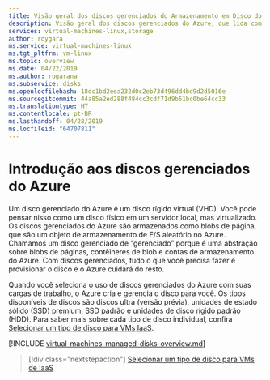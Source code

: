 ```yaml
---
title: Visão geral dos discos gerenciados do Armazenamento em Disco do Azure para VMs do Linux | Microsoft Docs
description: Visão geral dos discos gerenciados do Azure, que lida com as contas de armazenamento ao usar VMs do Linux
services: virtual-machines-linux,storage
author: roygara
ms.service: virtual-machines-linux
ms.tgt_pltfrm: vm-linux
ms.topic: overview
ms.date: 04/22/2019
ms.author: rogarana
ms.subservice: disks
ms.openlocfilehash: 18dc1bd2eea232d0c2eb73d496dd4bd9d2d5016e
ms.sourcegitcommit: 44a85a2ed288f484cc3cdf71d9b51bc0be64cc33
ms.translationtype: HT
ms.contentlocale: pt-BR
ms.lasthandoff: 04/28/2019
ms.locfileid: "64707811"
---
```

# <a name="introduction-to-azure-managed-disks"></a>Introdução aos discos gerenciados do Azure

Um disco gerenciado do Azure é um disco rígido virtual (VHD). Você pode pensar nisso como um disco físico em um servidor local, mas virtualizado. Os discos gerenciados do Azure são armazenados como blobs de página, que são um objeto de armazenamento de E/S aleatório no Azure. Chamamos um disco gerenciado de “gerenciado” porque é uma abstração sobre blobs de páginas, contêineres de blob e contas de armazenamento do Azure. Com discos gerenciados, tudo o que você precisa fazer é provisionar o disco e o Azure cuidará do resto.

Quando você seleciona o uso de discos gerenciados do Azure com suas cargas de trabalho, o Azure cria e gerencia o disco para você. Os tipos disponíveis de discos são discos ultra (versão prévia), unidades de estado sólido (SSD) premium, SSD padrão e unidades de disco rígido padrão (HDD). Para saber mais sobre cada tipo de disco individual, confira [Selecionar um tipo de disco para VMs IaaS](disks-types.md).

[!INCLUDE [virtual-machines-managed-disks-overview.md](../../../includes/virtual-machines-managed-disks-overview.md)]

> [!div class="nextstepaction"]
> [Selecionar um tipo de disco para VMs de IaaS](disks-types.md)

